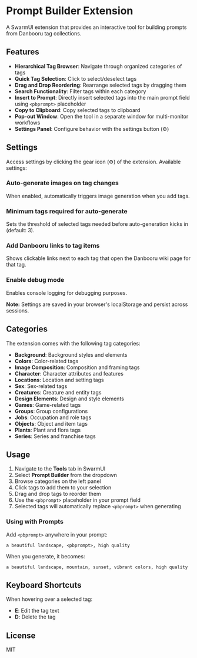 # Prompt Builder Extension

A SwarmUI extension that provides an interactive tool for building prompts from Danbooru tag collections.

## Features

- **Hierarchical Tag Browser**: Navigate through organized categories of tags
- **Quick Tag Selection**: Click to select/deselect tags
- **Drag and Drop Reordering**: Rearrange selected tags by dragging them
- **Search Functionality**: Filter tags within each category
- **Insert to Prompt**: Directly insert selected tags into the main prompt field using `<pbprompt>` placeholder
- **Copy to Clipboard**: Copy selected tags to clipboard
- **Pop-out Window**: Open the tool in a separate window for multi-monitor workflows
- **Settings Panel**: Configure behavior with the settings button (⚙)

## Settings

Access settings by clicking the gear icon (⚙) of the extension. Available settings:

### Auto-generate images on tag changes
When enabled, automatically triggers image generation when you add tags.

### Minimum tags required for auto-generate
Sets the threshold of selected tags needed before auto-generation kicks in (default: 3).

### Add Danbooru links to tag items
Shows clickable links next to each tag that open the Danbooru wiki page for that tag.

### Enable debug mode
Enables console logging for debugging purposes.

**Note:** Settings are saved in your browser's localStorage and persist across sessions.

## Categories

The extension comes with the following tag categories:

- **Background**: Background styles and elements
- **Colors**: Color-related tags
- **Image Composition**: Composition and framing tags
- **Character**: Character attributes and features
- **Locations**: Location and setting tags
- **Sex**: Sex-related tags
- **Creatures**: Creature and entity tags
- **Design Elements**: Design and style elements
- **Games**: Game-related tags
- **Groups**: Group configurations
- **Jobs**: Occupation and role tags
- **Objects**: Object and item tags
- **Plants**: Plant and flora tags
- **Series**: Series and franchise tags

## Usage

1. Navigate to the **Tools** tab in SwarmUI
2. Select **Prompt Builder** from the dropdown
3. Browse categories on the left panel
4. Click tags to add them to your selection
5. Drag and drop tags to reorder them
6. Use the `<pbprompt>` placeholder in your prompt field
7. Selected tags will automatically replace `<pbprompt>` when generating

### Using with Prompts

Add `<pbprompt>` anywhere in your prompt:
```
a beautiful landscape, <pbprompt>, high quality
```

When you generate, it becomes:
```
a beautiful landscape, mountain, sunset, vibrant colors, high quality
```

## Keyboard Shortcuts

When hovering over a selected tag:
- **E**: Edit the tag text
- **D**: Delete the tag

## License

MIT

